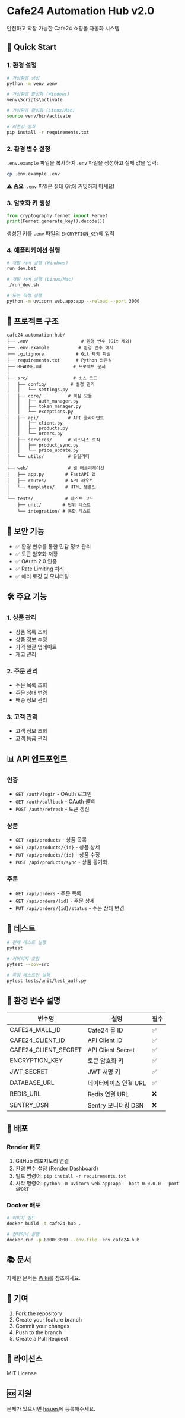 # Cafe24 Automation Hub v2.0

안전하고 확장 가능한 Cafe24 쇼핑몰 자동화 시스템

## 🚀 Quick Start

### 1. 환경 설정

```bash
# 가상환경 생성
python -m venv venv

# 가상환경 활성화 (Windows)
venv\Scripts\activate

# 가상환경 활성화 (Linux/Mac)
source venv/bin/activate

# 의존성 설치
pip install -r requirements.txt
```

### 2. 환경 변수 설정

`.env.example` 파일을 복사하여 `.env` 파일을 생성하고 실제 값을 입력:

```bash
cp .env.example .env
```

⚠️ **중요**: `.env` 파일은 절대 Git에 커밋하지 마세요!

### 3. 암호화 키 생성

```python
from cryptography.fernet import Fernet
print(Fernet.generate_key().decode())
```

생성된 키를 `.env` 파일의 `ENCRYPTION_KEY`에 입력

### 4. 애플리케이션 실행

```bash
# 개발 서버 실행 (Windows)
run_dev.bat

# 개발 서버 실행 (Linux/Mac)  
./run_dev.sh

# 또는 직접 실행
python -m uvicorn web.app:app --reload --port 3000
```

## 📁 프로젝트 구조

```
cafe24-automation-hub/
├── .env                    # 환경 변수 (Git 제외)
├── .env.example           # 환경 변수 예시
├── .gitignore            # Git 제외 파일
├── requirements.txt      # Python 의존성
├── README.md            # 프로젝트 문서
│
├── src/                 # 소스 코드
│   ├── config/         # 설정 관리
│   │   └── settings.py
│   ├── core/          # 핵심 모듈
│   │   ├── auth_manager.py
│   │   ├── token_manager.py
│   │   └── exceptions.py
│   ├── api/           # API 클라이언트
│   │   ├── client.py
│   │   ├── products.py
│   │   └── orders.py
│   ├── services/      # 비즈니스 로직
│   │   ├── product_sync.py
│   │   └── price_update.py
│   └── utils/         # 유틸리티
│
├── web/               # 웹 애플리케이션
│   ├── app.py        # FastAPI 앱
│   ├── routes/       # API 라우트
│   └── templates/    # HTML 템플릿
│
└── tests/            # 테스트 코드
    ├── unit/        # 단위 테스트
    └── integration/ # 통합 테스트
```

## 🔐 보안 기능

- ✅ 환경 변수를 통한 민감 정보 관리
- ✅ 토큰 암호화 저장
- ✅ OAuth 2.0 인증
- ✅ Rate Limiting 처리
- ✅ 에러 로깅 및 모니터링

## 🛠️ 주요 기능

### 1. 상품 관리
- 상품 목록 조회
- 상품 정보 수정
- 가격 일괄 업데이트
- 재고 관리

### 2. 주문 관리
- 주문 목록 조회
- 주문 상태 변경
- 배송 정보 관리

### 3. 고객 관리
- 고객 정보 조회
- 고객 등급 관리

## 📊 API 엔드포인트

### 인증
- `GET /auth/login` - OAuth 로그인
- `GET /auth/callback` - OAuth 콜백
- `POST /auth/refresh` - 토큰 갱신

### 상품
- `GET /api/products` - 상품 목록
- `GET /api/products/{id}` - 상품 상세
- `PUT /api/products/{id}` - 상품 수정
- `POST /api/products/sync` - 상품 동기화

### 주문
- `GET /api/orders` - 주문 목록
- `GET /api/orders/{id}` - 주문 상세
- `PUT /api/orders/{id}/status` - 주문 상태 변경

## 🧪 테스트

```bash
# 전체 테스트 실행
pytest

# 커버리지 포함
pytest --cov=src

# 특정 테스트만 실행
pytest tests/unit/test_auth.py
```

## 📝 환경 변수 설명

| 변수명 | 설명 | 필수 |
|--------|------|------|
| CAFE24_MALL_ID | Cafe24 몰 ID | ✅ |
| CAFE24_CLIENT_ID | API Client ID | ✅ |
| CAFE24_CLIENT_SECRET | API Client Secret | ✅ |
| ENCRYPTION_KEY | 토큰 암호화 키 | ✅ |
| JWT_SECRET | JWT 서명 키 | ✅ |
| DATABASE_URL | 데이터베이스 연결 URL | ✅ |
| REDIS_URL | Redis 연결 URL | ❌ |
| SENTRY_DSN | Sentry 모니터링 DSN | ❌ |

## 🚀 배포

### Render 배포

1. GitHub 리포지토리 연결
2. 환경 변수 설정 (Render Dashboard)
3. 빌드 명령어: `pip install -r requirements.txt`
4. 시작 명령어: `python -m uvicorn web.app:app --host 0.0.0.0 --port $PORT`

### Docker 배포

```bash
# 이미지 빌드
docker build -t cafe24-hub .

# 컨테이너 실행
docker run -p 8000:8000 --env-file .env cafe24-hub
```

## 📚 문서

자세한 문서는 [Wiki](https://github.com/yourusername/cafe24-automation-hub/wiki)를 참조하세요.

## 🤝 기여

1. Fork the repository
2. Create your feature branch
3. Commit your changes
4. Push to the branch
5. Create a Pull Request

## 📄 라이선스

MIT License

## 🆘 지원

문제가 있으시면 [Issues](https://github.com/yourusername/cafe24-automation-hub/issues)에 등록해주세요.